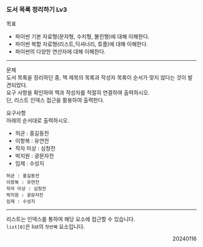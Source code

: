 ### 도서 목록 정리하기 Lv3
목표  
- 파이썬 기본 자료형(문자형, 수치형, 불린형)에 대해 이해한다.
- 파이썬 복합 자료형(리스트,딕셔너리, 튜플)에 대해 이해한다.
- 파이썬의 다양한 연산자에 대해 이해한다.

---
문제  
도서 목록을 정리하던 중, 책 제목의 목록과 작성자 목록이 순서가 맞지 않다는 것이 발견되었다.  
요구 사항을 확인하여 책과 작성자를 적절히 연결하여 출력하시오.  
단, 리스트 인덱스 접근을 활용하여 출력한다.    

요구사항  
아래의 순서대로 출력하시오.  
- 허균 : 홍길동전
- 이항복 : 유연전
- 작자 미상 : 심청전
- 박지원 : 광문자전
- 임제 : 수성지
```
허균 : 홍길동전
이항복 : 유연전
작자 미상 : 심청전
박지원 : 광문자전
임제 : 수성지
```
---
리스트는 인덱스를 통하여 해당 요소에 접근할 수 있습니다.  
`list[0]`은 list의 `첫번째` 요소입니다.
<div style="text-align: right">20240116</div>